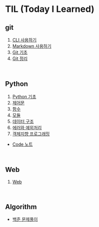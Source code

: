 # TIL (Today I Learned)

## git

1. [CLI 사용하기](startcamp/CLI.md)
2. [Markdown 사용하기](startcamp/Markdown.md)
3. [Git 기초](startcamp/Git.md)
4. [Git 정리](startcamp/Git_note.md)



<br>



## Python

1. [Python 기초](Python/Python_basic.md)
2. [제어문](Python/Control_Statement.md)
3. [함수](Python/Function.md)
4. [모듈](Python/Module.md)
5. [데이터 구조](Python/Data_Structure.md)
6. [에러와 예외처리](Python/Error_Exception)
7. [객체지향 프로그래밍](Python/OOP.md)

- [Code 노트](Python/Code_note.md)



<br>



## Web

1. [Web](web/Web.md)



<br>



## Algorithm

- [백준 문제풀이](baekjoon/problems.md)



<br>

